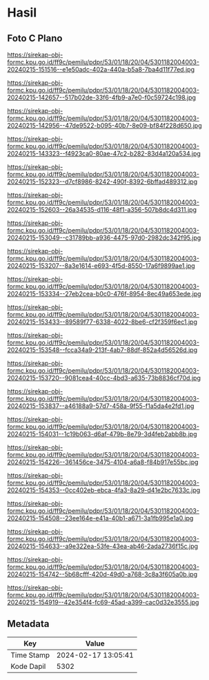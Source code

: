 # Hasil

## Foto C Plano

https://sirekap-obj-formc.kpu.go.id/ff9c/pemilu/pdpr/53/01/18/20/04/5301182004003-20240215-151516--e1e50adc-402a-440a-b5a8-7ba4d11f77ed.jpg

https://sirekap-obj-formc.kpu.go.id/ff9c/pemilu/pdpr/53/01/18/20/04/5301182004003-20240215-142657--517b02de-33f6-4fb9-a7e0-f0c59724c198.jpg

https://sirekap-obj-formc.kpu.go.id/ff9c/pemilu/pdpr/53/01/18/20/04/5301182004003-20240215-142956--47de9522-b095-40b7-8e09-bf84f228d650.jpg

https://sirekap-obj-formc.kpu.go.id/ff9c/pemilu/pdpr/53/01/18/20/04/5301182004003-20240215-143323--f4923ca0-80ae-47c2-b282-83d4a120a534.jpg

https://sirekap-obj-formc.kpu.go.id/ff9c/pemilu/pdpr/53/01/18/20/04/5301182004003-20240215-152323--d7cf8986-8242-490f-8392-6bffad489312.jpg

https://sirekap-obj-formc.kpu.go.id/ff9c/pemilu/pdpr/53/01/18/20/04/5301182004003-20240215-152603--26a34535-d116-48f1-a356-507b8dc4d311.jpg

https://sirekap-obj-formc.kpu.go.id/ff9c/pemilu/pdpr/53/01/18/20/04/5301182004003-20240215-153049--c31789bb-a936-4475-97d0-2982dc342f95.jpg

https://sirekap-obj-formc.kpu.go.id/ff9c/pemilu/pdpr/53/01/18/20/04/5301182004003-20240215-153207--8a3e1614-e693-4f5d-8550-17a6f9899ae1.jpg

https://sirekap-obj-formc.kpu.go.id/ff9c/pemilu/pdpr/53/01/18/20/04/5301182004003-20240215-153334--27eb2cea-b0c0-476f-8954-8ec49a653ede.jpg

https://sirekap-obj-formc.kpu.go.id/ff9c/pemilu/pdpr/53/01/18/20/04/5301182004003-20240215-153433--89589f77-6338-4022-8be6-cf2f359f6ec1.jpg

https://sirekap-obj-formc.kpu.go.id/ff9c/pemilu/pdpr/53/01/18/20/04/5301182004003-20240215-153548--fcca34a9-213f-4ab7-88df-852a4d56526d.jpg

https://sirekap-obj-formc.kpu.go.id/ff9c/pemilu/pdpr/53/01/18/20/04/5301182004003-20240215-153720--9081cea4-40cc-4bd3-a635-73b8836cf70d.jpg

https://sirekap-obj-formc.kpu.go.id/ff9c/pemilu/pdpr/53/01/18/20/04/5301182004003-20240215-153837--a46188a9-57d7-458a-9f55-f1a5da4e2fd1.jpg

https://sirekap-obj-formc.kpu.go.id/ff9c/pemilu/pdpr/53/01/18/20/04/5301182004003-20240215-154031--1c19b063-d6af-479b-8e79-3d4feb2abb8b.jpg

https://sirekap-obj-formc.kpu.go.id/ff9c/pemilu/pdpr/53/01/18/20/04/5301182004003-20240215-154226--361456ce-3475-4104-a6a8-f84b917e55bc.jpg

https://sirekap-obj-formc.kpu.go.id/ff9c/pemilu/pdpr/53/01/18/20/04/5301182004003-20240215-154353--0cc402eb-ebca-4fa3-8a29-d41e2bc7633c.jpg

https://sirekap-obj-formc.kpu.go.id/ff9c/pemilu/pdpr/53/01/18/20/04/5301182004003-20240215-154508--23ee164e-e41a-40b1-a671-3a1fb995e1a0.jpg

https://sirekap-obj-formc.kpu.go.id/ff9c/pemilu/pdpr/53/01/18/20/04/5301182004003-20240215-154633--a9e322ea-53fe-43ea-ab46-2ada2736f15c.jpg

https://sirekap-obj-formc.kpu.go.id/ff9c/pemilu/pdpr/53/01/18/20/04/5301182004003-20240215-154742--5b68cfff-420d-49d0-a768-3c8a3f605a0b.jpg

https://sirekap-obj-formc.kpu.go.id/ff9c/pemilu/pdpr/53/01/18/20/04/5301182004003-20240215-154919--42e354f4-fc69-45ad-a399-cac0d32e3555.jpg


## Metadata

| Key        | Value               |
| ---------- | ------------------- |
| Time Stamp | 2024-02-17 13:05:41 |
| Kode Dapil | 5302                |



